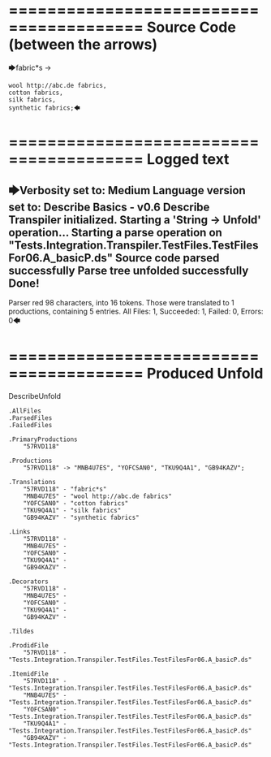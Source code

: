 ========================================
Source Code (between the arrows)
========================================

🡆fabric*s ->

	wool http://abc.de fabrics,
	cotton fabrics,
	silk fabrics,
	synthetic fabrics;🡄

========================================
Logged text
========================================

🡆Verbosity set to: Medium
Language version set to: Describe Basics - v0.6
Describe Transpiler initialized.
Starting a 'String -> Unfold' operation...
Starting a parse operation on "Tests.Integration.Transpiler.TestFiles.TestFilesFor06.A_basicP.ds"
Source code parsed successfully
Parse tree unfolded successfully
Done!
------------------------
Parser red 98 characters, into 16 tokens.
Those were translated to 1 productions, containing 5 entries.
All Files: 1, Succeeded: 1, Failed: 0, Errors: 0🡄

========================================
Produced Unfold
========================================

DescribeUnfold

    .AllFiles
    .ParsedFiles
    .FailedFiles

    .PrimaryProductions
        "57RVD118" 

    .Productions
        "57RVD118" -> "MNB4U7ES", "YOFCSAN0", "TKU9Q4A1", "GB94KAZV";

    .Translations
        "57RVD118" - "fabric*s"
        "MNB4U7ES" - "wool http://abc.de fabrics"
        "YOFCSAN0" - "cotton fabrics"
        "TKU9Q4A1" - "silk fabrics"
        "GB94KAZV" - "synthetic fabrics"

    .Links
        "57RVD118" - 
        "MNB4U7ES" - 
        "YOFCSAN0" - 
        "TKU9Q4A1" - 
        "GB94KAZV" - 

    .Decorators
        "57RVD118" - 
        "MNB4U7ES" - 
        "YOFCSAN0" - 
        "TKU9Q4A1" - 
        "GB94KAZV" - 

    .Tildes

    .ProdidFile
        "57RVD118" - "Tests.Integration.Transpiler.TestFiles.TestFilesFor06.A_basicP.ds"

    .ItemidFile
        "57RVD118" - "Tests.Integration.Transpiler.TestFiles.TestFilesFor06.A_basicP.ds"
        "MNB4U7ES" - "Tests.Integration.Transpiler.TestFiles.TestFilesFor06.A_basicP.ds"
        "YOFCSAN0" - "Tests.Integration.Transpiler.TestFiles.TestFilesFor06.A_basicP.ds"
        "TKU9Q4A1" - "Tests.Integration.Transpiler.TestFiles.TestFilesFor06.A_basicP.ds"
        "GB94KAZV" - "Tests.Integration.Transpiler.TestFiles.TestFilesFor06.A_basicP.ds"


